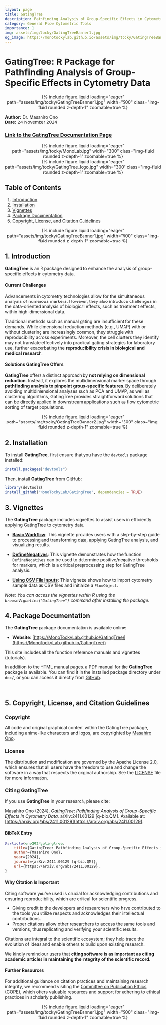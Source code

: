 ```yaml
---
layout: page
title: GatingTree
description: Pathfinding Analysis of Group-Specific Effects in Cytometry Data
category: General Flow Cytometric Tools
importance: 1
img: assets/img/tocky/GatingTreeBanner1.jpg
og_image: https://monotockylab.github.io/assets/img/tocky/GatingTreeBanner1.jpg
---
```


# GatingTree: R Package for Pathfinding Analysis of Group-Specific Effects in Cytometry Data

<div class="row mt-3" style="text-align: center;">
     <div class="col-sm mt-3 mt-md-0" style="display: inline-block;">
        {% include figure.liquid loading="eager" path="assets/img/tocky/GatingTreeBanner1.jpg"  width="500" class="img-fluid rounded z-depth-1" zoomable=true %}
    </div>
</div>

**Author:** Dr. Masahiro Ono  
**Date:** 24 November 2024

### [Link to the GatingTree Documentation Page](https://monotockylab.github.io/GatingTree/)

<div class="row mt-3" style="text-align: center;">
     <div class="col-sm mt-3 mt-md-0" style="display: inline-block;">
        {% include figure.liquid loading="eager" path="assets/img/tocky/MonoLab.jpg"  width="300" class="img-fluid rounded z-depth-1" zoomable=true %}
    </div>
</div>

<div class="row mt-3" style="text-align: center;">
     <div class="col-sm mt-3 mt-md-0" style="display: inline-block;">
        {% include figure.liquid loading="eager" path="assets/img/tocky/GatingTree_logo.jpg"  width="300" class="img-fluid rounded z-depth-1" zoomable=true %}
    </div>
</div>

## Table of Contents

1. [Introduction](#1-introduction)
2. [Installation](#2-installation)
3. [Vignettes](#3-vignettes)
4. [Package Documentation](#4-package-documentation)
5. [Copyright, License, and Citation Guidelines](#5-copyright-license-and-citation-guidelines)

<div class="row mt-3" style="text-align: center;">
     <div class="col-sm mt-3 mt-md-0" style="display: inline-block;">
        {% include figure.liquid loading="eager" path="assets/img/tocky/GatingTreeBanner1.jpg"  width="500" class="img-fluid rounded z-depth-1" zoomable=true %}
    </div>
</div>

## 1. Introduction

**GatingTree** is an R package designed to enhance the analysis of group-specific effects in cytometry data.

#### Current Challenges

Advancements in cytometry technologies allow for the simultaneous analysis of numerous markers. However, they also introduce challenges in the data-oriented analysis of biological effects, such as treatment effects, within high-dimensional data.

Traditional methods such as manual gating are insufficient for these demands. While dimensional reduction methods (e.g., UMAP) with or without clustering are increasingly common, they struggle with reproducibility across experiments. Moreover, the cell clusters they identify may not translate effectively into practical gating strategies for laboratory use, further exacerbating the **reproducibility crisis in biological and medical research**.

#### Solutions GatingTree Offers

**GatingTree** offers a distinct approach by **not relying on dimensional reduction**. Instead, it explores the multidimensional marker space through **pathfinding analysis to pinpoint group-specific features**. By deliberately avoiding multidimensional analyses such as PCA and UMAP, as well as clustering algorithms, GatingTree provides straightforward solutions that can be directly applied in downstream applications such as flow cytometric sorting of target populations.

<div class="row mt-3" style="text-align: center;">
     <div class="col-sm mt-3 mt-md-0" style="display: inline-block;">
        {% include figure.liquid loading="eager" path="assets/img/tocky/GatingTreeBanner2.jpg"  width="500" class="img-fluid rounded z-depth-1" zoomable=true %}
    </div>
</div>

## 2. Installation

To install **GatingTree**, first ensure that you have the `devtools` package installed:

```R
install.packages("devtools")
```

Then, install **GatingTree** from GitHub:

```R
library(devtools)
install_github("MonoTockyLab/GatingTree", dependencies = TRUE)
```

## 3. Vignettes

The **GatingTree** package includes vignettes to assist users in efficiently applying GatingTree to cytometry data.

- **[Basic Workflow](https://MonoTockyLab.github.io/GatingTree/articles/GatingTree_Workflow.html)**: This vignette provides users with a step-by-step guide to processing and transforming data, applying GatingTree analysis, and visualizing results.

- **[DefineNegatives](https://MonoTockyLab.github.io/GatingTree/articles/DefineNegatives.html)**: This vignette demonstrates how the function `DefineNegatives` can be used to determine positive/negative thresholds for markers, which is a critical preprocessing step for GatingTree analysis.

- **[Using CSV File Inputs](https://MonoTockyLab.github.io/GatingTree/articles/UsingCSVfileInputs.html)**: This vignette shows how to import cytometry sample data as CSV files and initialize a `FlowObject`.

_Note: You can access the vignettes within R using the `browseVignettes("GatingTree")` command after installing the package._

## 4. Package Documentation

The **GatingTree** package documentation is available online:

- **Website**: [https://MonoTockyLab.github.io/GatingTree/](https://MonoTockyLab.github.io/GatingTree/)

This site includes all the function reference manuals and vignettes (tutorials).

In addition to the HTML manual pages, a PDF manual for the **GatingTree** package is available. You can find it in the installed package directory under `doc/`, or you can access it directly from [GitHub](https://github.com/MonoTockyLab/GatingTree/blob/main/inst/doc/GatingTree_0.1.0.pdf).

<br>

## 5. Copyright, License, and Citation Guidelines

### Copyright

All code and original graphical content within the GatingTree package, including anime-like characters and logos, are copyrighted by [Masahiro Ono](https://monotockylab.github.io/).

### License

The distribution and modification are governed by the Apache License 2.0, which ensures that all users have the freedom to use and change the software in a way that respects the original authorship. See the [LICENSE](https://github.com/MonoTockyLab/GatingTree/blob/main/LICENSE) file for more information.

### Citing GatingTree

If you use **GatingTree** in your research, please cite:

Masahiro Ono (2024). _GatingTree: Pathfinding Analysis of Group-Specific Effects in Cytometry Data._ arXiv:2411.00129 [q-bio.QM]. Available at:[https://arxiv.org/abs/2411.00129](https://arxiv.org/abs/2411.00129).

#### BibTeX Entry

```bibtex
@article{ono2024gatingtree,
    title={GatingTree: Pathfinding Analysis of Group-Specific Effects in Cytometry Data},
    author={Masahiro Ono},
    year={2024},
    journal={arXiv:2411.00129 [q-bio.QM]},
    url={https://arxiv.org/abs/2411.00129},
}
```

#### Why Citation Is Important

Citing software you've used is crucial for acknowledging contributions and ensuring reproducibility, which are critical for scientific progress.

- Giving credit to the developers and researchers who have contributed to the tools you utilize respects and acknowledges their intellectual contributions.
- Proper citations allow other researchers to access the same tools and versions, thus replicating and verifying your scientific results.

Citations are integral to the scientific ecosystem; they help trace the evolution of ideas and enable others to build upon existing research.

We kindly remind our users that **citing software is as important as citing academic articles in maintaining the integrity of the scientific record.**

#### Further Resources

For additional guidance on citation practices and maintaining research integrity, we recommend visiting the [Committee on Publication Ethics (COPE)](https://publicationethics.org/), which offers valuable resources and support for adhering to ethical practices in scholarly publishing.

<div class="row mt-3" style="text-align: center;">
     <div class="col-sm mt-3 mt-md-0" style="display: inline-block;">
        {% include figure.liquid loading="eager" path="assets/img/tocky/GatingTreeBanner1.jpg"  width="500" class="img-fluid rounded z-depth-1" zoomable=true %}
    </div>
</div>
